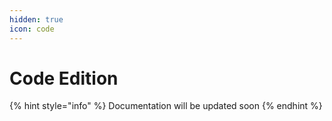 ```yaml
---
hidden: true
icon: code
---
```


# Code Edition

{% hint style="info" %}
Documentation will be updated soon
{% endhint %}
